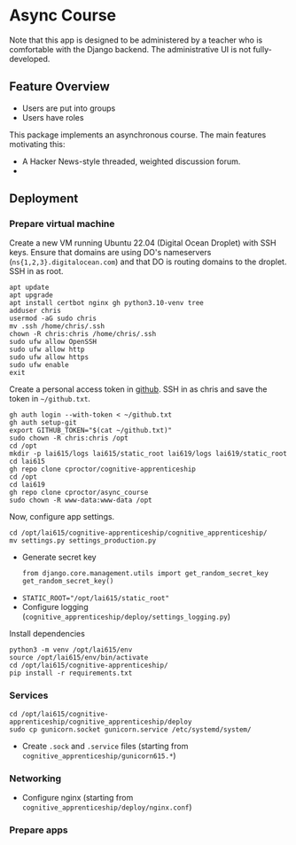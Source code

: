 # Async Course

Note that this app is designed to be administered by a teacher who is comfortable with
the Django backend. The administrative UI is not fully-developed.

## Feature Overview

- Users are put into groups
- Users have roles

This package implements an asynchronous course. The main features 
motivating this:
- A Hacker News-style threaded, weighted discussion forum.
- 

## Deployment

### Prepare virtual machine

Create a new VM running Ubuntu 22.04 (Digital Ocean Droplet) with SSH keys.
Ensure that domains are using DO's nameservers (`ns{1,2,3}.digitalocean.com`)
and that DO is routing domains to the droplet.
SSH in as root.

```
apt update
apt upgrade
apt install certbot nginx gh python3.10-venv tree
adduser chris
usermod -aG sudo chris
mv .ssh /home/chris/.ssh
chown -R chris:chris /home/chris/.ssh
sudo ufw allow OpenSSH
sudo ufw allow http
sudo ufw allow https
sudo ufw enable
exit
```

Create a personal access token in [github](https://github.com/settings/tokens).
SSH in as chris and save the token in `~/github.txt`.

```
gh auth login --with-token < ~/github.txt
gh auth setup-git
export GITHUB_TOKEN="$(cat ~/github.txt)"
sudo chown -R chris:chris /opt
cd /opt
mkdir -p lai615/logs lai615/static_root lai619/logs lai619/static_root
cd lai615
gh repo clone cproctor/cognitive-apprenticeship
cd /opt
cd lai619
gh repo clone cproctor/async_course
sudo chown -R www-data:www-data /opt
```

Now, configure app settings. 

```
cd /opt/lai615/cognitive-apprenticeship/cognitive_apprenticeship/
mv settings.py settings_production.py
```

- Generate secret key
  ```
  from django.core.management.utils import get_random_secret_key  
  get_random_secret_key()
  ```
- `STATIC_ROOT="/opt/lai615/static_root"`
- Configure logging (`cognitive_apprenticeship/deploy/settings_logging.py`)

Install dependencies

```
python3 -m venv /opt/lai615/env
source /opt/lai615/env/bin/activate
cd /opt/lai615/cognitive-apprenticeship/
pip install -r requirements.txt
```

### Services

```
cd /opt/lai615/cognitive-apprenticeship/cognitive_apprenticeship/deploy
sudo cp gunicorn.socket gunicorn.service /etc/systemd/system/
```

- Create `.sock` and `.service` files (starting from `cognitive_apprenticeship/gunicorn615.*`)

### Networking

- Configure nginx (starting from `cognitive_apprenticeship/deploy/nginx.conf`)


### Prepare apps

